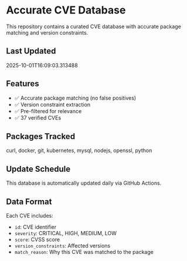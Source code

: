 # Accurate CVE Database

This repository contains a curated CVE database with accurate package matching and version constraints.

## Last Updated
2025-10-01T16:09:03.313488

## Features
- ✅ Accurate package matching (no false positives)
- ✅ Version constraint extraction
- ✅ Pre-filtered for relevance
- ✅ 37 verified CVEs

## Packages Tracked
curl, docker, git, kubernetes, mysql, nodejs, openssl, python

## Update Schedule
This database is automatically updated daily via GitHub Actions.

## Data Format
Each CVE includes:
- `id`: CVE identifier
- `severity`: CRITICAL, HIGH, MEDIUM, LOW
- `score`: CVSS score
- `version_constraints`: Affected versions
- `match_reason`: Why this CVE was matched to the package
